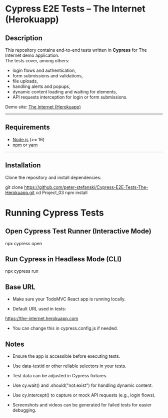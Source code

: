 # Cypress E2E Tests – The Internet (Herokuapp)

## Description
This repository contains end-to-end tests written in **Cypress** for The Internet demo application.  
The tests cover, among others:
- login flows and authentication,
- form submissions and validations,
- file uploads,
- handling alerts and popups,
- dynamic content loading and waiting for elements,
- API requests interception for login or form submissions.

Demo site: [The Internet (Herokuapp)](https://the-internet.herokuapp.com)

---

## Requirements
- [Node.js](https://nodejs.org/) (>= 16)
- [npm](https://www.npmjs.com/) or [yarn](https://yarnpkg.com/)

---

## Installation
Clone the repository and install dependencies:


git clone https://github.com/peter-stefanski/Cypress-E2E-Tests-The-Herokuapp.git
cd Project_03
npm install

# Running Cypress Tests

## Open Cypress Test Runner (Interactive Mode)

npx cypress open

## Run Cypress in Headless Mode (CLI)
npx cypress run

## Base URL

- Make sure your TodoMVC React app is running locally.

- Default URL used in tests:

https://the-internet.herokuapp.com

- You can change this in cypress.config.js if needed.

## Notes

- Ensure the app is accessible before executing tests.

- Use data-testid or other reliable selectors in your tests.

- Test data can be adjusted in Cypress fixtures.

- Use cy.wait() and .should("not.exist") for handling dynamic content.

- Use cy.intercept() to capture or mock API requests (e.g., login flows).

- Screenshots and videos can be generated for failed tests for easier debugging.
